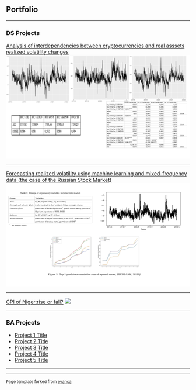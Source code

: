 ## Portfolio

---

### DS Projects

[Analysis of interdependencies between cryptocurrencies and real asssets realized volatility changes](/pdf/thesis.pdf)
<img src="images/thesisportfolio.png?raw=true"/>

---
[Forecasting realized volatility using machine learning and mixed-frequency data (the case of the Russian Stock Market)](/pdf/Article3.pdf)
<img src="images/articleplots.png?raw=true"/>

---
[CPI of Niger:rise or fall?](/pdf/nigercpi.pdf)
<img src="images/dummy_thumbnail.jpg?raw=true"/>

---

### BA Projects

- [Project 1 Title](http://example.com/)
- [Project 2 Title](http://example.com/)
- [Project 3 Title](http://example.com/)
- [Project 4 Title](http://example.com/)
- [Project 5 Title](http://example.com/)

---




---
<p style="font-size:11px">Page template forked from <a href="https://github.com/evanca/quick-portfolio">evanca</a></p>
<!-- Remove above link if you don't want to attibute -->
